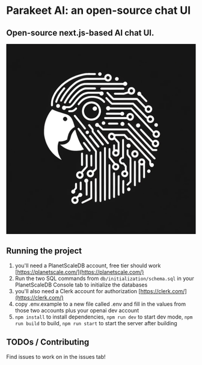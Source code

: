# Parakeet AI: an open-source chat UI

## Open-source next.js-based AI chat UI.

![Parakeet logo with circuit pattern](public/parakeet.png)

## Running the project

1. you'll need a PlanetScaleDB account, free tier should work [https://planetscale.com/](https://planetscale.com/)
2. Run the two SQL commands from `db/initialization/schema.sql` in your PlanetScaleDB Console tab to initialize the databases
3. you'll also need a Clerk account for authorization [https://clerk.com/](https://clerk.com/)
4. copy .env.example to a new file called .env and fill in the values from those two accounts plus your openai dev account
5. `npm install` to install dependencies, `npm run dev` to start dev mode, `npm run build` to build, `npm run start` to start the server after building

## TODOs / Contributing

Find issues to work on in the issues tab!
